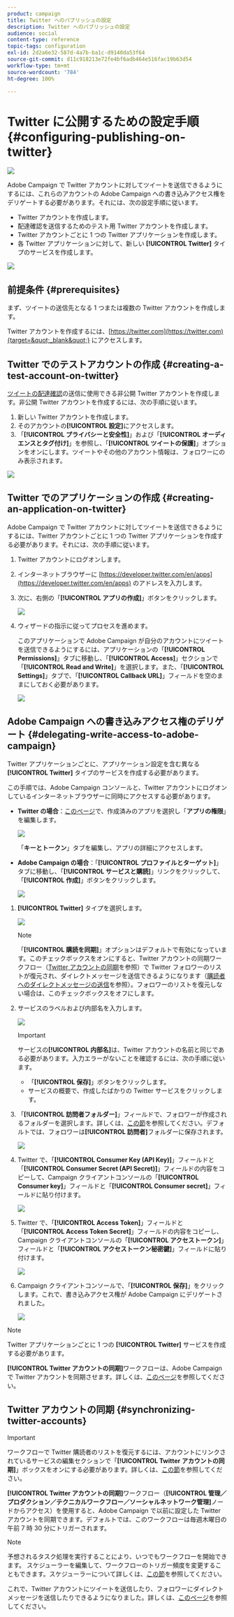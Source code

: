 ```yaml
---
product: campaign
title: Twitter へのパブリッシュの設定
description: Twitter へのパブリッシュの設定
audience: social
content-type: reference
topic-tags: configuration
exl-id: 2d2a6e32-587d-4a7b-ba1c-d9140da53f64
source-git-commit: d11c918213e72fe4bf6adb464e516fac19b63d54
workflow-type: tm+mt
source-wordcount: '784'
ht-degree: 100%

---
```


# Twitter に公開するための設定手順{#configuring-publishing-on-twitter}

![](../../assets/v7-only.svg)

Adobe Campaign で Twitter アカウントに対してツイートを送信できるようにするには、これらのアカウントの Adobe Campaign への書き込みアクセス権をデリゲートする必要があります。それには、次の設定手順に従います。

* Twitter アカウントを作成します。
* 配達確認を送信するためのテスト用 Twitter アカウントを作成します。
* Twitter アカウントごとに 1 つの Twitter アプリケーションを作成します。
* 各 Twitter アプリケーションに対して、新しい **[!UICONTROL Twitter]** タイプのサービスを作成します。

![](assets/social_diagram_twitter_service.png)

## 前提条件 {#prerequisites}

まず、ツイートの送信先となる 1 つまたは複数の Twitter アカウントを作成します。

Twitter アカウントを作成するには、[https://twitter.com](https://twitter.com){target=&quot;_blank&quot;} にアクセスします。

## Twitter でのテストアカウントの作成 {#creating-a-test-account-on-twitter}

[ツイートの配達確認](../../social/using/publishing-on-twitter.md#sending-the-proof)の送信に使用できる非公開 Twitter アカウントを作成します。非公開 Twitter アカウントを作成するには、次の手順に従います。

1. 新しい Twitter アカウントを作成します。
1. そのアカウントの&#x200B;**[!UICONTROL 設定]**&#x200B;にアクセスします。
1. 「**[!UICONTROL プライバシーと安全性]**」および「**[!UICONTROL オーディエンスとタグ付け]**」を参照し、「**[!UICONTROL ツイートの保護]**」オプションをオンにします。ツイートやその他のアカウント情報は、フォロワーにのみ表示されます。

![](assets/social_twitter_test_page.png)

## Twitter でのアプリケーションの作成 {#creating-an-application-on-twitter}

Adobe Campaign で Twitter アカウントに対してツイートを送信できるようにするには、Twitter アカウントごとに 1 つの Twitter アプリケーションを作成する必要があります。それには、次の手順に従います。

1. Twitter アカウントにログオンします。
1. インターネットブラウザーに [https://developer.twitter.com/en/apps](https://developer.twitter.com/en/apps) のアドレスを入力します。
1. 次に、右側の「**[!UICONTROL アプリの作成]**」ボタンをクリックします。

   ![](assets/social_create_twitter_app_001.png)

1. ウィザードの指示に従ってプロセスを進めます。

   このアプリケーションで Adobe Campaign が自分のアカウントにツイートを送信できるようにするには、アプリケーションの「**[!UICONTROL Permissions]**」タブに移動し、「**[!UICONTROL Access]**」セクションで「**[!UICONTROL Read and Write]**」を選択します。また、「**[!UICONTROL Settings]**」タブで、「**[!UICONTROL Callback URL]**」フィールドを空のままにしておく必要があります。

   ![](assets/social_create_twitter_app_002.png)

## Adobe Campaign への書き込みアクセス権のデリゲート {#delegating-write-access-to-adobe-campaign}

Twitter アプリケーションごとに、アプリケーション設定を含む異なる **[!UICONTROL Twitter]** タイプのサービスを作成する必要があります。

この手順では、Adobe Campaign コンソールと、Twitter アカウントにログオンしているインターネットブラウザーに同時にアクセスする必要があります。

* **Twitter の場合**：[このページ](https://developer.twitter.com/en/portal/projects-and-apps)で、作成済みのアプリを選択し「**アプリの権限**」を編集します。

   ![](assets/social_twitter_service_002.png)

   「**キーとトークン**」タブを編集し、アプリの詳細にアクセスします。

* **Adobe Campaign の場合**：「**[!UICONTROL プロファイルとターゲット]**」タブに移動し、「**[!UICONTROL サービスと購読]**」リンクをクリックして、「**[!UICONTROL 作成]**」ボタンをクリックします。

   ![](assets/social_twitter_service_007.png)

1. **[!UICONTROL Twitter]** タイプを選択します。

   ![](assets/social_twitter_service_008.png)

   >[!NOTE]
   >
   >「**[!UICONTROL 購読を同期]**」オプションはデフォルトで有効になっています。このチェックボックスをオンにすると、Twitter アカウントの同期ワークフロー（[Twitter アカウントの同期](#synchronizing-twitter-accounts)を参照）で Twitter フォロワーのリストが復元され、ダイレクトメッセージを送信できるようになります（[購読者へのダイレクトメッセージの送信](../../social/using/publishing-on-twitter.md#sending-direct-messages-to-subscribers)を参照）。フォロワーのリストを復元しない場合は、このチェックボックスをオフにします。

1. サービスのラベルおよび内部名を入力します。

   ![](assets/social_twitter_service_009.png)

   >[!IMPORTANT]
   >
   >サービスの&#x200B;**[!UICONTROL 内部名]**&#x200B;は、Twitter アカウントの名前と同じである必要があります。入力エラーがないことを確認するには、次の手順に従います。

   * 「**[!UICONTROL 保存]**」ボタンをクリックします。
   * サービスの概要で、作成したばかりの Twitter サービスをクリックします。

   <!-- * Select the **[!UICONTROL Twitter page]** tab. The Twitter account should be displayed. 
    
      ![](assets/social_twitter_service_010.png)-->

1. 「**[!UICONTROL 訪問者フォルダー]**」フィールドで、フォロワーが作成されるフォルダーを選択します。詳しくは、[この節](../../social/using/publishing-on-twitter.md#operating-principle)を参照してください。デフォルトでは、フォロワーは&#x200B;**[!UICONTROL 訪問者]**&#x200B;フォルダーに保存されます。

   ![](assets/social_twitter_service_010_b.png)

1. Twitter で、「**[!UICONTROL Consumer Key (API Key)]**」フィールドと「**[!UICONTROL Consumer Secret (API Secret)]**」フィールドの内容をコピーして、Campaign クライアントコンソールの「**[!UICONTROL Consumer key]**」フィールドと「**[!UICONTROL Consumer secret]**」フィールドに貼り付けます。

   ![](assets/social_twitter_service_012.png)

1. Twitter で、「**[!UICONTROL Access Token]**」フィールドと「**[!UICONTROL Access Token Secret]**」フィールドの内容をコピーし、Campaign クライアントコンソールの「**[!UICONTROL アクセストークン]**」フィールドと「**[!UICONTROL アクセストークン秘密鍵]**」フィールドに貼り付けます。

   ![](assets/social_twitter_service_013.png)

1. Campaign クライアントコンソールで、「**[!UICONTROL 保存]**」をクリックします。これで、書き込みアクセス権が Adobe Campaign にデリゲートされました。

   ![](assets/social_twitter_service_014.png)

>[!NOTE]
>
>Twitter アプリケーションごとに 1 つの **[!UICONTROL Twitter]** サービスを作成する必要があります。

**[!UICONTROL Twitter アカウントの同期]**&#x200B;ワークフローは、Adobe Campaign で Twitter アカウントを同期させます。詳しくは、[このページ](../../social/using/publishing-on-facebook-walls.md#synchronizing-facebook-pages)を参照してください。

## Twitter アカウントの同期 {#synchronizing-twitter-accounts}

>[!IMPORTANT]
>
>ワークフローで Twitter 購読者のリストを復元するには、アカウントにリンクされているサービスの編集セクションで「**[!UICONTROL Twitter アカウントの同期]**」ボックスをオンにする必要があります。詳しくは、[この節](#delegating-write-access-to-adobe-campaign)を参照してください。

**[!UICONTROL Twitter アカウントの同期]**&#x200B;ワークフロー（**[!UICONTROL 管理／プロダクション／テクニカルワークフロー／ソーシャルネットワーク管理]**&#x200B;ノードからアクセス）を使用すると、Adobe Campaign で以前に設定した Twitter アカウントを同期できます。デフォルトでは、このワークフローは毎週木曜日の午前 7 時 30 分にトリガーされます。

>[!NOTE]
>
>予想されるタスク処理を実行することにより、いつでもワークフローを開始できます。 スケジューラーを編集して、ワークフローのトリガー頻度を変更することもできます。スケジューラーについて詳しくは、[この節](../../workflow/using/scheduler.md)を参照してください。

これで、Twitter アカウントにツイートを送信したり、フォロワーにダイレクトメッセージを送信したりできるようになりました。詳しくは、[このページ](../../social/using/publishing-on-twitter.md)を参照してください。
